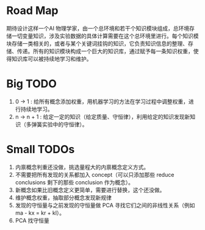 # Road Map
期待设计这样一个AI 物理学家，由一个总环境和若干个知识模块组成，总环境存储一切变量知识，涉及实验数据的具体计算需要在这个总环境里进行。每个知识模块存储一类相关的，或者与某个关键词挂钩的知识，它负责知识信息的整理、存储、传递。所有的知识模块构成一个巨大的知识库，通过赋予每一条知识权重，使得知识库可以被持续地学习和维护。

# Big TODO

1.  0 -> 1 : 给所有概念添加权重，用机器学习的方法在学习过程中调整权重，进行持续地学习。
2.  n -> n + 1 : 给定一定的知识（给定质量、守恒律），利用给定的知识发现新知识（多弹簧实验中的守恒律）。

# Small TODOs
1. 内禀概念判重还没做，挑选量程大的内禀概念定义方式。
2. 不需要把所有发现的关系都加入 concept（可以只添加那些 reduce conclusions 剩下的那些 conclusion 作为概念）。
3. 新概念如果比旧概念定义更简单，需要进行替换，这个还没做。
4. 维护概念权重，抽取部分概念发现新规律
5. 发现的守恒量与之前发现的守恒量做 PCA 寻找它们之间的非线性关系（例如 ma - kx = kr + kl）。
6. PCA 找守恒量